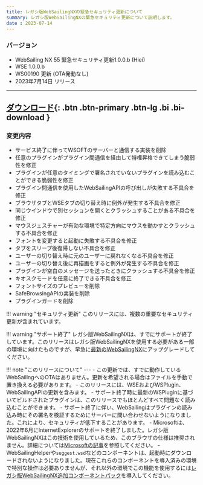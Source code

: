 ```yaml
---
title: レガシ版WebSailingNXの緊急セキュリティ更新について
summary: レガシ版WebSailingNXの緊急セキュリティ更新について説明します。
date : 2023-07-14
---
```

### バージョン

* WebSailing NX 55 緊急セキュリティ更新1.0.0.b (Hiei)
* WSE 1.0.0.b
* WS00190 更新 (OTA発動なし)
* 2023年7月14日 リリース

---
[ ダウンロード](https://download.wsoft.ws/WS00190){: .btn .btn-primary .btn-lg .bi .bi-download }
---

### 変更内容

* サービス終了に伴ってWSOFTのサーバーと通信する実装を削除
* 任意のプラグインがプラグイン間通信を経由して特権昇格できてしまう脆弱性を修正
* プラグインが任意のタイミングで署名されていないプラグインを読み込むことができる脆弱性を修正
* プラグイン間通信を使用したWebSailingAPIの呼び出しが失敗する不具合を修正
* ブラウザタブとWSEタブの切り替え時に例外が発生する不具合を修正
* 同じウインドウで別セッションを開くとクラッシュすることがある不具合を修正
* マウスジェスチャーが有効な環境で特定方向にマウスを動かすとクラッシュする不具合を修正
* フォントを変更すると起動に失敗する不具合を修正
* タブをスリープ後復帰しない不具合を修正
* ユーザーの切り替え時に元のユーザーに戻れなくなる不具合を修正
* ユーザーの切り替え後に再描画をすると例外が発生する不具合を修正
* プラグインが空白のメッセージを送ったときにクラッシュする不具合を修正
* キオスクモードを任意に終了できる不具合を修正
* フォントサイズのプレビューを削除
* SafeBrowsingAPIの実装を削除
* プラグインガードを削除

!!! warning "セキュリティ更新"
    このリリースには、複数の重要なセキュリティ更新が含まれています。

!!! warning "サポート終了"
    レガシ版WebSailingNXは、すでにサポートが終了しています。このリリースはレガシ版WebSailingNXを使用する必要がある一部の環境に向けたものですが、早急に[最新のWebSailingNX](../../index.md)にアップグレードしてください。

!!! note "このリリースについて"
    ---
    - この更新では、すでに動作しているWebSailingへのOTAはありません。更新を希望される場合はファイルを手動で置き換える必要があります。
    - このリリースには、WSEおよびWSPlugin、WebSailingAPIの更新を含みます。
    - サポート終了時に最新のWSPluginに基づいてビルドされたプラグインは、このリリースでもほとんどすべて問題なく読み込むことができます。
    - サポート終了に伴い、WebSailingはプラグインの読み込み時にその署名を検証するためにサーバーに問い合わせないようになりました。これにより、セキュリティが低下することがあります。
    - Microsoftは、2022年6月にInternetExplorerのサポートを終了しました。レガシ版WebSailingNXはこの技術を使用しているため、このブラウザの仕様は推奨されません。詳細については[Microsoftの記事](https://support.microsoft.com/ja-jp/windows/internet-explorer-%E3%81%AE%E3%83%98%E3%83%AB%E3%83%97-23360e49-9cd3-4dda-ba52-705336cc0de2)を参照してください。
    - WebSailingHelperや`suggest.wsd`などのコンポーネントは、起動時にダウンロードされないようになりました。現在これらのコンポーネントを導入済みの環境で特別な操作は必要ありませんが、それ以外の環境でこの機能を使用するには[レガシ版WebSailingNX追加コンポーネントパック](https://download.wsoft.ws/WS191)を導入してください。